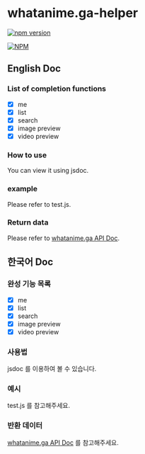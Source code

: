 # whatanime.ga-helper
[![npm version](https://badge.fury.io/js/whatanimega-helper.svg)](https://badge.fury.io/js/whatanimega-helper)

[![NPM](https://nodei.co/npm/whatanimega-helper.png?downloads=true&downloadRank=true&stars=true)](https://nodei.co/npm/whatanimega-helper/)

## English Doc

### List of completion functions

- [x] me
- [x] list
- [x] search
- [x] image preview
- [x] video preview

### How to use

You can view it using jsdoc.

### example

Please refer to test.js.

### Return data

Please refer to [whatanime.ga API Doc](https://soruly.github.io/whatanime.ga/#/).

## 한국어 Doc

### 완성 기능 목록

- [x] me
- [x] list
- [x] search
- [x] image preview
- [x] video preview

### 사용법

jsdoc 를 이용하여 볼 수 있습니다.

### 예시

test.js 를 참고해주세요.

### 반환 데이터

[whatanime.ga API Doc](https://soruly.github.io/whatanime.ga/#/) 를 참고해주세요.